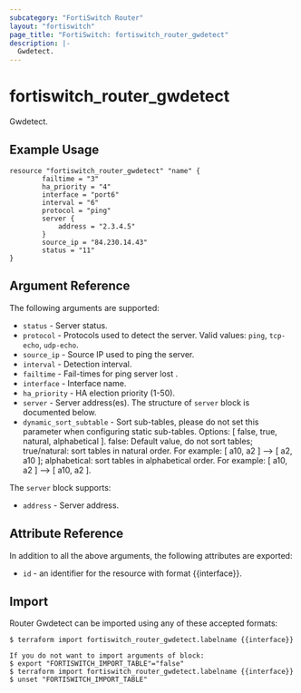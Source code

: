 ```yaml
---
subcategory: "FortiSwitch Router"
layout: "fortiswitch"
page_title: "FortiSwitch: fortiswitch_router_gwdetect"
description: |-
  Gwdetect.
---
```


# fortiswitch_router_gwdetect
Gwdetect.

## Example Usage

```hcl
resource "fortiswitch_router_gwdetect" "name" {
        failtime = "3"
        ha_priority = "4"
        interface = "port6"
        interval = "6"
        protocol = "ping"
        server {
            address = "2.3.4.5"
        }
        source_ip = "84.230.14.43"
        status = "11"
}
```

## Argument Reference

The following arguments are supported:

* `status` - Server status.
* `protocol` - Protocols used to detect the server. Valid values: `ping`, `tcp-echo`, `udp-echo`.
* `source_ip` - Source IP used to ping the server.
* `interval` - Detection interval.
* `failtime` - Fail-times for ping server lost .
* `interface` - Interface name.
* `ha_priority` - HA election priority (1-50).
* `server` - Server address(es). The structure of `server` block is documented below.
* `dynamic_sort_subtable` - Sort sub-tables, please do not set this parameter when configuring static sub-tables. Options: [ false, true, natural, alphabetical ]. false: Default value, do not sort tables; true/natural: sort tables in natural order. For example: [ a10, a2 ] --> [ a2, a10 ]; alphabetical: sort tables in alphabetical order. For example: [ a10, a2 ] --> [ a10, a2 ].

The `server` block supports:

* `address` - Server address.


## Attribute Reference

In addition to all the above arguments, the following attributes are exported:
* `id` - an identifier for the resource with format {{interface}}.

## Import

Router Gwdetect can be imported using any of these accepted formats:
```
$ terraform import fortiswitch_router_gwdetect.labelname {{interface}}

If you do not want to import arguments of block:
$ export "FORTISWITCH_IMPORT_TABLE"="false"
$ terraform import fortiswitch_router_gwdetect.labelname {{interface}}
$ unset "FORTISWITCH_IMPORT_TABLE"
```
